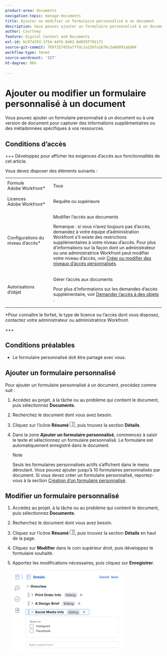 ```yaml
---
product-area: documents
navigation-topic: manage-documents
title: Ajouter ou modifier un formulaire personnalisé à un document
description: Vous pouvez ajouter un formulaire personnalisé à un document ou à une version de document pour capturer des informations supplémentaires ou des métadonnées spécifiques à vos ressources.
author: Courtney
feature: Digital Content and Documents
exl-id: 6c974293-1f54-447b-8d42-8d039f7911f1
source-git-commit: 7697327455a7ffdc1a15bfa1676c3a0b091abd04
workflow-type: tm+mt
source-wordcount: '327'
ht-degree: 96%

---
```


# Ajouter ou modifier un formulaire personnalisé à un document

Vous pouvez ajouter un formulaire personnalisé à un document ou à une version de document pour capturer des informations supplémentaires ou des métadonnées spécifiques à vos ressources.

## Conditions d’accès

+++ Développez pour afficher les exigences d’accès aux fonctionnalités de cet article.

Vous devez disposer des éléments suivants :

<table style="table-layout:auto"> 
 <col> 
 <col> 
 <tbody> 
  <tr> 
   <td role="rowheader">Formule Adobe Workfront*</td> 
   <td> <p> Tous</p> </td> 
  </tr> 
  <tr> 
   <td role="rowheader">Licences Adobe Workfront*</td> 
   <td> <p>Requête ou supérieure</p> </td> 
  </tr> 
  <tr> 
   <td role="rowheader">Configurations du niveau d’accès*</td> 
   <td> <p>Modifier l’accès aux documents</p> <p>Remarque : si vous n’avez toujours pas d’accès, demandez à votre équipe d’administration Workfront s’il existe des restrictions supplémentaires à votre niveau d’accès. Pour plus d’informations sur la façon dont un administrateur ou une administratrice Workfront peut modifier votre niveau d’accès, voir <a href="../../administration-and-setup/add-users/configure-and-grant-access/create-modify-access-levels.md" class="MCXref xref">Créer ou modifier des niveaux d’accès personnalisés</a>.</p> </td> 
  </tr> 
  <tr> 
   <td role="rowheader">Autorisations d’objet</td> 
   <td> <p>Gérer l’accès aux documents</p> <p>Pour plus d’informations sur les demandes d’accès supplémentaire, voir <a href="../../workfront-basics/grant-and-request-access-to-objects/request-access.md" class="MCXref xref">Demander l’accès à des objets </a>.</p> </td> 
  </tr> 
 </tbody> 
</table>

&#42;Pour connaître le forfait, le type de licence ou l’accès dont vous disposez, contactez votre administrateur ou administratrice Workfront.

+++

## Conditions préalables

* Le formulaire personnalisé doit être partagé avec vous.

## Ajouter un formulaire personnalisé

Pour ajouter un formulaire personnalisé à un document, procédez comme suit :

1. Accédez au projet, à la tâche ou au problème qui contient le document, puis sélectionnez **Documents**.
1. Recherchez le document dont vous avez besoin.

1. Cliquez sur l’icône **Résumé** ![](assets/summary-panel-icon.png), puis trouvez la section **Détails**.
1. Dans la zone **Ajouter un formulaire personnalisé**, commencez à saisir le texte et sélectionnez un formulaire personnalisé. Le formulaire est automatiquement enregistré dans le document.

   >[!NOTE]
   >
   >Seuls les formulaires personnalisés actifs s’affichent dans le menu déroulant. Vous pouvez ajouter jusqu’à 10 formulaires personnalisés par document. Si vous devez créer un formulaire personnalisé, reportez-vous à la section [Création d’un formulaire personnalisé](/help/quicksilver/administration-and-setup/customize-workfront/create-manage-custom-forms/form-designer/design-a-form/design-a-form.md).

## Modifier un formulaire personnalisé

1. Accédez au projet, à la tâche ou au problème qui contient le document, puis sélectionnez **Documents**.
1. Recherchez le document dont vous avez besoin.

1. Cliquez sur l’icône **Résumé** ![](assets/summary-panel-icon.png), puis trouvez la section **Détails** en haut de la page.
1. Cliquez sur **Modifier** dans le coin supérieur droit, puis développez le formulaire souhaité.
1. Apportez les modifications nécessaires, puis cliquez sur **Enregistrer**.

   ![](assets/edit-custom-form-350x265.png)

